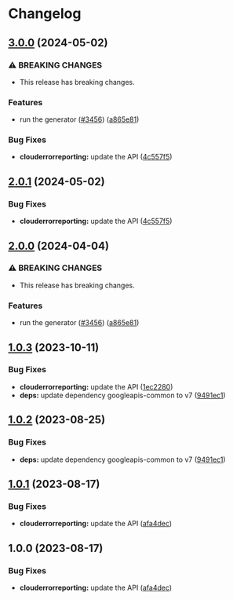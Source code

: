 # Changelog

## [3.0.0](https://github.com/googleapis/google-api-nodejs-client/compare/clouderrorreporting-v2.0.1...clouderrorreporting-v3.0.0) (2024-05-02)


### ⚠ BREAKING CHANGES

* This release has breaking changes.

### Features

* run the generator ([#3456](https://github.com/googleapis/google-api-nodejs-client/issues/3456)) ([a865e81](https://github.com/googleapis/google-api-nodejs-client/commit/a865e81539b315d3b321650663ba0b2555b1e5a1))


### Bug Fixes

* **clouderrorreporting:** update the API ([4c557f5](https://github.com/googleapis/google-api-nodejs-client/commit/4c557f5a186799c1f4abe3b7afa3b1481f187b14))

## [2.0.1](https://github.com/googleapis/google-api-nodejs-client/compare/clouderrorreporting-v2.0.0...clouderrorreporting-v2.0.1) (2024-05-02)


### Bug Fixes

* **clouderrorreporting:** update the API ([4c557f5](https://github.com/googleapis/google-api-nodejs-client/commit/4c557f5a186799c1f4abe3b7afa3b1481f187b14))

## [2.0.0](https://github.com/googleapis/google-api-nodejs-client/compare/clouderrorreporting-v1.0.3...clouderrorreporting-v2.0.0) (2024-04-04)


### ⚠ BREAKING CHANGES

* This release has breaking changes.

### Features

* run the generator ([#3456](https://github.com/googleapis/google-api-nodejs-client/issues/3456)) ([a865e81](https://github.com/googleapis/google-api-nodejs-client/commit/a865e81539b315d3b321650663ba0b2555b1e5a1))

## [1.0.3](https://github.com/googleapis/google-api-nodejs-client/compare/clouderrorreporting-v1.0.2...clouderrorreporting-v1.0.3) (2023-10-11)


### Bug Fixes

* **clouderrorreporting:** update the API ([1ec2280](https://github.com/googleapis/google-api-nodejs-client/commit/1ec22807b2403c3a90b667a550aabfb2b51637a5))
* **deps:** update dependency googleapis-common to v7 ([9491ec1](https://github.com/googleapis/google-api-nodejs-client/commit/9491ec1cdc3c413e7d73edcfcd59cf5c28a7c855))

## [1.0.2](https://github.com/googleapis/google-api-nodejs-client/compare/clouderrorreporting-v1.0.1...clouderrorreporting-v1.0.2) (2023-08-25)


### Bug Fixes

* **deps:** update dependency googleapis-common to v7 ([9491ec1](https://github.com/googleapis/google-api-nodejs-client/commit/9491ec1cdc3c413e7d73edcfcd59cf5c28a7c855))

## [1.0.1](https://github.com/googleapis/google-api-nodejs-client/compare/clouderrorreporting-v1.0.0...clouderrorreporting-v1.0.1) (2023-08-17)


### Bug Fixes

* **clouderrorreporting:** update the API ([afa4dec](https://github.com/googleapis/google-api-nodejs-client/commit/afa4dec030a8d24349b9a5a3e2e81ac9b6083076))

## 1.0.0 (2023-08-17)


### Bug Fixes

* **clouderrorreporting:** update the API ([afa4dec](https://github.com/googleapis/google-api-nodejs-client/commit/afa4dec030a8d24349b9a5a3e2e81ac9b6083076))
